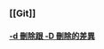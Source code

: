 ### [[Git]]

#### [-d 刪除跟 -D 刪除的差異](https://unix.stackexchange.com/questions/365944/what-are-the-differences-between-d-and-d-when-deleting-a-branch-in-git) 

